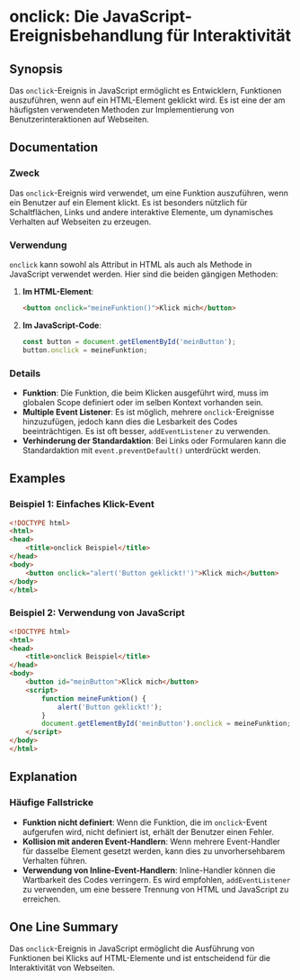 <!--
Meta Description: # onclick: Die JavaScript-Ereignisbehandlung für Interaktivität ## Synopsis Das `onclick`-Ereignis in JavaScript ermöglicht es Entwicklern, Funktionen...
Meta Keywords: html, onclick, die, button, javascript
-->

# onclick: Die JavaScript-Ereignisbehandlung für Interaktivität

## Synopsis
Das `onclick`-Ereignis in JavaScript ermöglicht es Entwicklern, Funktionen auszuführen, wenn auf ein HTML-Element geklickt wird. Es ist eine der am häufigsten verwendeten Methoden zur Implementierung von Benutzerinteraktionen auf Webseiten.

## Documentation
### Zweck
Das `onclick`-Ereignis wird verwendet, um eine Funktion auszuführen, wenn ein Benutzer auf ein Element klickt. Es ist besonders nützlich für Schaltflächen, Links und andere interaktive Elemente, um dynamisches Verhalten auf Webseiten zu erzeugen.

### Verwendung
`onclick` kann sowohl als Attribut in HTML als auch als Methode in JavaScript verwendet werden. Hier sind die beiden gängigen Methoden:

1. **Im HTML-Element**:
   ```html
   <button onclick="meineFunktion()">Klick mich</button>
   ```

2. **Im JavaScript-Code**:
   ```javascript
   const button = document.getElementById('meinButton');
   button.onclick = meineFunktion;
   ```

### Details
- **Funktion**: Die Funktion, die beim Klicken ausgeführt wird, muss im globalen Scope definiert oder im selben Kontext vorhanden sein.
- **Multiple Event Listener**: Es ist möglich, mehrere `onclick`-Ereignisse hinzuzufügen, jedoch kann dies die Lesbarkeit des Codes beeinträchtigen. Es ist oft besser, `addEventListener` zu verwenden.
- **Verhinderung der Standardaktion**: Bei Links oder Formularen kann die Standardaktion mit `event.preventDefault()` unterdrückt werden.

## Examples
### Beispiel 1: Einfaches Klick-Event
```html
<!DOCTYPE html>
<html>
<head>
    <title>onclick Beispiel</title>
</head>
<body>
    <button onclick="alert('Button geklickt!')">Klick mich</button>
</body>
</html>
```

### Beispiel 2: Verwendung von JavaScript
```html
<!DOCTYPE html>
<html>
<head>
    <title>onclick Beispiel</title>
</head>
<body>
    <button id="meinButton">Klick mich</button>
    <script>
        function meineFunktion() {
            alert('Button geklickt!');
        }
        document.getElementById('meinButton').onclick = meineFunktion;
    </script>
</body>
</html>
```

## Explanation
### Häufige Fallstricke
- **Funktion nicht definiert**: Wenn die Funktion, die im `onclick`-Event aufgerufen wird, nicht definiert ist, erhält der Benutzer einen Fehler.
- **Kollision mit anderen Event-Handlern**: Wenn mehrere Event-Handler für dasselbe Element gesetzt werden, kann dies zu unvorhersehbarem Verhalten führen.
- **Verwendung von Inline-Event-Handlern**: Inline-Handler können die Wartbarkeit des Codes verringern. Es wird empfohlen, `addEventListener` zu verwenden, um eine bessere Trennung von HTML und JavaScript zu erreichen.

## One Line Summary
Das `onclick`-Ereignis in JavaScript ermöglicht die Ausführung von Funktionen bei Klicks auf HTML-Elemente und ist entscheidend für die Interaktivität von Webseiten.